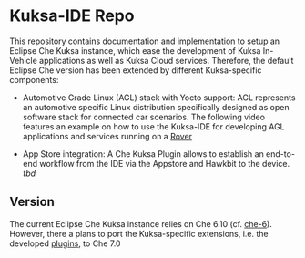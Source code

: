 <!--
******************************************************************************
Copyright (c) 2019 Dortmund University of Applied Sciences and Arts

All rights reserved. This program and the accompanying materials
are made available under the terms of the Eclipse Public License v2.0
which accompanies this distribution, and is available at
https://www.eclipse.org/org/documents/epl-2.0/index.php

Contributors:
    Robert Hoettger - initial readme files added
    Philipp Heisig  - documentation added
*****************************************************************************
-->

# Kuksa-IDE Repo

This repository contains documentation and implementation to setup an Eclipse Che Kuksa instance, which ease the development of Kuksa In-Vehicle applications as well as Kuksa Cloud services.
Therefore, the default Eclipse Che version has been extended by different Kuksa-specific components:

*  Automotive Grade Linux (AGL) stack with Yocto support:
AGL represents an automotive specific Linux distribution specifically designed as open software stack for connected car scenarios.
The following video features an example on how to use the Kuksa-IDE for developing AGL applications and services running on a [Rover](https://wiki.eclipse.org/APP4MC/Rover)

* App Store integration:
A Che Kuksa Plugin allows to establish an end-to-end workflow from the IDE via the Appstore and Hawkbit to the device. _tbd_

## Version

The current Eclipse Che Kuksa instance relies on Che 6.10 (cf. [che-6](https://github.com/eclipse/kuksa.ide/tree/master/che-6)).
However, there a plans to port the Kuksa-specific extensions, i.e. the developed [plugins](https://github.com/eclipse/kuksa.ide/tree/master/plugins), to Che 7.0
